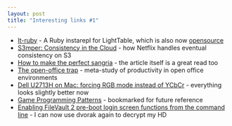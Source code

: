 ```yaml
---
layout: post
title: "Interesting links #1"
---
```


* [lt-ruby](https://github.com/existentialmutt/lt-ruby) - A Ruby instarepl for LightTable, which is also now [opensource](https://github.com/LightTable/LightTable)
* [S3mper: Consistency in the Cloud](http://techblog.netflix.com/2014/01/s3mper-consistency-in-cloud.html) - how Netflix handles eventual consistency on S3
* [How to make the perfect sangria](http://www.theguardian.com/lifeandstyle/wordofmouth/2013/jun/19/how-to-make-the-perfect-sangria) - the article itself is a great read too
* [The open-office trap](http://www.newyorker.com/online/blogs/currency/2014/01/the-open-office-trap.html) - meta-study of productivity in open office environments
* [Dell U2713H on Mac: forcing RGB mode instead of YCbCr](http://embdev.net/topic/284710#3027030) - everything looks slightly better now
* [Game Programming Patterns](http://gameprogrammingpatterns.com/index.html) - bookmarked for future reference
* [Enabling FileVault 2 pre-boot login screen functions from the command line](http://derflounder.wordpress.com/2013/06/19/enabling-filevault-2-pre-boot-login-screen-functions-from-the-command-line) - I can now use dvorak again to decrypt my HD
